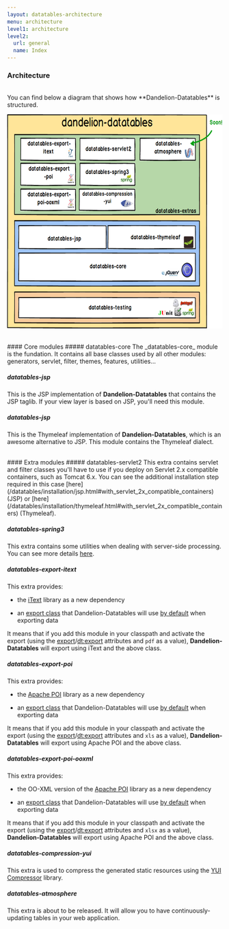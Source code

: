```yaml
---
layout: datatables-architecture
menu: architecture
level1: architecture
level2:
  url: general
  name: Index
---
```


### Architecture

<br />
You can find below a diagram that shows how **Dandelion-Datatables** is structured. 
<br />

<p class="text-center">
<img class="blog_img" src="/assets/images/datatables/architecture.png" width="600px" height="500px" />
</p>

<br />
#### Core modules
##### datatables-core
The _datatables-core_ module is the fundation. It contains all base classes used by all other modules: generators, servlet, filter, themes, features, utilities... 

##### datatables-jsp
This is the JSP implementation of **Dandelion-Datatables** that contains the JSP taglib. If your view layer is based on JSP, you'll need this module.

##### datatables-jsp
This is the Thymeleaf implementation of **Dandelion-Datatables**, which is an awesome alternative to JSP. This module contains the Thymeleaf dialect.

<br />
#### Extra modules
##### datatables-servlet2
This extra contains servlet and filter classes you'll have to use if you deploy on Servlet 2.x compatible containers, such as Tomcat 6.x. You can see the additional installation step required in this case [here](/datatables/installation/jsp.html#with_servlet_2x_compatible_containers) (JSP) or [here](/datatables/installation/thymeleaf.html#with_servlet_2x_compatible_containers) (Thymeleaf).

##### datatables-spring3
This extra contains some utilities when dealing with server-side processing. You can see more details [here](/datatables/features/ajax/springmvc.html).

##### datatables-export-itext
This extra provides:
  
 * the [iText](http://itextpdf.com/) library as a new dependency

 * an [export class](https://github.com/dandelion/dandelion-datatables/blob/master/datatables-extras/datatables-export-itext/src/main/java/com/github/dandelion/datatables/extras/export/itext/PdfExport.java) that Dandelion-Datatables will use [by default](https://github.com/dandelion/dandelion-datatables/blob/master/datatables-core/src/main/resources/config/datatables-default.properties#L35) when exporting data

It means that if you add this module in your classpath and activate the export (using the [export](/datatables/ref/jsp/table.html#export)/[dt:export](/datatables/ref/thymeleaf/table.html#dt:export) attributes and `pdf` as a value), **Dandelion-Datatables** will export using iText and the above class.

##### datatables-export-poi
This extra provides:
  
 * the [Apache POI](http://poi.apache.org/) library as a new dependency

 * an [export class](https://github.com/dandelion/dandelion-datatables/blob/master/datatables-extras/datatables-export-poi/src/main/java/com/github/dandelion/datatables/extras/export/poi/XlsExport.java) that Dandelion-Datatables will use [by default](https://github.com/dandelion/dandelion-datatables/blob/master/datatables-core/src/main/resources/config/datatables-default.properties#L33) when exporting data

It means that if you add this module in your classpath and activate the export (using the [export](/datatables/ref/jsp/table.html#export)/[dt:export](/datatables/ref/thymeleaf/table.html#dt:export) attributes and `xls` as a value), **Dandelion-Datatables** will export using Apache POI and the above class.

##### datatables-export-poi-ooxml
This extra provides:
  
 * the OO-XML version of the [Apache POI](http://poi.apache.org/) library as a new dependency

 * an [export class](https://github.com/dandelion/dandelion-datatables/blob/master/datatables-extras/datatables-export-poi-ooxml/src/main/java/com/github/dandelion/datatables/extras/export/poi/XlsxExport.java) that Dandelion-Datatables will use [by default](https://github.com/dandelion/dandelion-datatables/blob/master/datatables-core/src/main/resources/config/datatables-default.properties#L34) when exporting data

It means that if you add this module in your classpath and activate the export (using the [export](/datatables/ref/jsp/table.html#export)/[dt:export](/datatables/ref/thymeleaf/table.html#dt:export) attributes and `xlsx` as a value), **Dandelion-Datatables** will export using Apache POI and the above class.

##### datatables-compression-yui
This extra is used to compress the generated static resources using the [YUI Compressor](http://yui.github.io/yuicompressor/) library.

##### datatables-atmosphere
This extra is about to be released. It will allow you to have continuously-updating tables in your web application.
